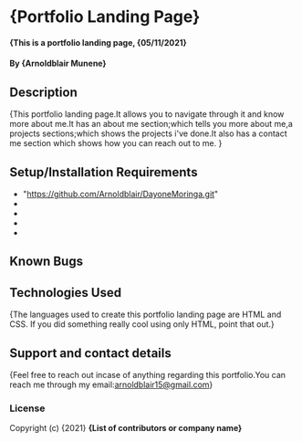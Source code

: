 # {Portfolio Landing Page}
#### {This is a portfolio landing page, {05/11/2021}
#### By **{Arnoldblair Munene}**
## Description
{This portfolio landing page.It allows you to navigate through it and know more about me.It has an about me section;which tells you more about me,a projects sections;which shows the projects i've done.It also has a contact me section which shows how you can reach out to me. }
## Setup/Installation Requirements
* "https://github.com/Arnoldblair/DayoneMoringa.git"
* 
* 
* 
* 
## Known Bugs

## Technologies Used
{The languages used to create this portfolio landing page are HTML and CSS.  If you did something really cool using only HTML, point that out.}

## Support and contact details
{Feel free to reach out incase of anything regarding this portfolio.You can reach me through my email:arnoldblair15@gmail.com}
### License

Copyright (c) {2021} **{List of contributors or company name}**
